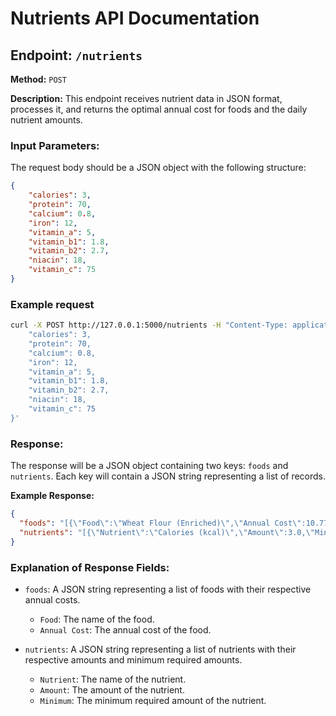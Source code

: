 # Nutrients API Documentation

## Endpoint: `/nutrients`
**Method:** `POST`

**Description:** This endpoint receives nutrient data in JSON format, processes it, and returns the optimal annual cost for foods and the daily nutrient amounts.

### Input Parameters:
The request body should be a JSON object with the following structure:
```json
{
    "calories": 3,
    "protein": 70,
    "calcium": 0.8,
    "iron": 12,
    "vitamin_a": 5,
    "vitamin_b1": 1.8,
    "vitamin_b2": 2.7,
    "niacin": 18,
    "vitamin_c": 75
}
```

### Example request
```bash
curl -X POST http://127.0.0.1:5000/nutrients -H "Content-Type: application/json" -d '{
    "calories": 3,
    "protein": 70,
    "calcium": 0.8,
    "iron": 12,
    "vitamin_a": 5,
    "vitamin_b1": 1.8,
    "vitamin_b2": 2.7,
    "niacin": 18,
    "vitamin_c": 75
}'
```

### Response:
The response will be a JSON object containing two keys: `foods` and `nutrients`. Each key will contain a JSON string representing a list of records.

**Example Response:**
```json
{
  "foods": "[{\"Food\":\"Wheat Flour (Enriched)\",\"Annual Cost\":10.7744575119},{\"Food\":\"Liver (Beef)\",\"Annual Cost\":0.6907834111},{\"Food\":\"Cabbage\",\"Annual Cost\":4.0932688648},{\"Food\":\"Spinach\",\"Annual Cost\":1.8277960704},{\"Food\":\"Navy Beans, Dried\",\"Annual Cost\":22.2754256872}]",
  "nutrients": "[{\"Nutrient\":\"Calories (kcal)\",\"Amount\":3.0,\"Minimum\":3.0},{\"Nutrient\":\"Protein (g)\",\"Amount\":147.4135349422,\"Minimum\":70.0},{\"Nutrient\":\"Calcium (g)\",\"Amount\":0.8,\"Minimum\":0.8},{\"Nutrient\":\"Iron (mg)\",\"Amount\":60.4669221017,\"Minimum\":12.0},{\"Nutrient\":\"Vitamin A (KIU)\",\"Amount\":5.0,\"Minimum\":5.0},{\"Nutrient\":\"Vitamin B1 (mg)\",\"Amount\":4.1204388048,\"Minimum\":1.8},{\"Nutrient\":\"Vitamin B2 (mg)\",\"Amount\":2.7,\"Minimum\":2.7},{\"Nutrient\":\"Niacin (mg)\",\"Amount\":27.3159807003,\"Minimum\":18.0},{\"Nutrient\":\"Vitamin C (mg)\",\"Amount\":75.0,\"Minimum\":75.0}]"
}
```

### Explanation of Response Fields:
- `foods`: A JSON string representing a list of foods with their respective annual costs.
  - `Food`: The name of the food.
  - `Annual Cost`: The annual cost of the food.

- `nutrients`: A JSON string representing a list of nutrients with their respective amounts and minimum required amounts.
  - `Nutrient`: The name of the nutrient.
  - `Amount`: The amount of the nutrient.
  - `Minimum`: The minimum required amount of the nutrient.
```